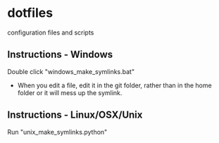 dotfiles
========

configuration files and scripts

## Instructions - Windows ##
Double click "windows_make_symlinks.bat"
- When you edit a file, edit it in the git folder, rather than in the home folder or it will mess up the symlink.

## Instructions - Linux/OSX/Unix ##
Run "unix_make_symlinks.python"
